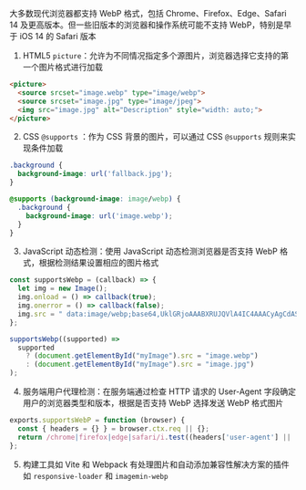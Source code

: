 大多数现代浏览器都支持 WebP 格式，包括 Chrome、Firefox、Edge、Safari 14 及更高版本。但一些旧版本的浏览器和操作系统可能不支持 WebP，特别是早于 iOS 14 的 Safari 版本

1. HTML5 `picture`：允许为不同情况指定多个源图片，浏览器选择它支持的第一个图片格式进行加载

```HTML
<picture>
  <source srcset="image.webp" type="image/webp">
  <source srcset="image.jpg" type="image/jpeg">
  <img src="image.jpg" alt="Description" style="width: auto;">
</picture>
```

2. CSS `@supports` ：作为 CSS 背景的图片，可以通过 CSS `@supports` 规则来实现条件加载

```CSS
.background {
  background-image: url('fallback.jpg');
}

@supports (background-image: image/webp) {
  .background {
    background-image: url('image.webp');
  }
}
```

3. JavaScript 动态检测：使用 JavaScript 动态检测浏览器是否支持 WebP 格式，根据检测结果设置相应的图片格式

```JavaScript
const supportsWebp = (callback) => {
  let img = new Image();
  img.onload = () => callback(true);
  img.onerror = () => callback(false);
  img.src = " data:image/webp;base64,UklGRjoAAABXRUJQVlA4IC4AAACyAgCdASoCAAIALmk0mk0iIiIiIgBoSygABc6WWgAA/veff/0PP8bA//LwYAAA";
};

supportsWebp((supported) =>
  supported
    ? (document.getElementById("myImage").src = "image.webp")
    : (document.getElementById("myImage").src = "image.jpg")
);
```

4. 服务端用户代理检测：在服务端通过检查 HTTP 请求的 User-Agent 字段确定用户的浏览器类型和版本，根据是否支持 WebP 选择发送 WebP 格式图片

```JavaScript
exports.supportsWebP = function (browser) {
  const { headers = {} } = browser.ctx.req || {};
  return /chrome|firefox|edge|safari/i.test((headers['user-agent'] || '').toLowerCase());
};
```

5. 构建工具如 Vite 和 Webpack 有处理图片和自动添加兼容性解决方案的插件如 `responsive-loader` 和 `imagemin-webp`